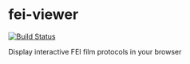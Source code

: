 # fei-viewer
[![Build Status](https://travis-ci.com/hubendubler/fei-viewer.svg?token=J3pmS2iu8QRB9YmWfb9y&branch=master)](https://travis-ci.com/hubendubler/fei-viewer)

Display interactive FEI film protocols in your browser
